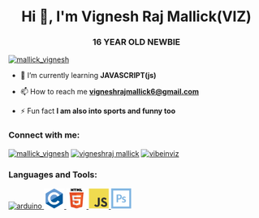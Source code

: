 <h1 align="center">Hi 👋, I'm Vignesh Raj Mallick(VIZ)</h1>
<h3 align="center">16 YEAR OLD NEWBIE</h3>

<p align="left"> <a href="https://twitter.com/DEV-VIZ" target="blank"><img src="https://img.shields.io/twitter/follow/mallick_vignesh?logo=twitter&style=for-the-badge" alt="mallick_vignesh" /></a> </p>

- 🌱 I’m currently learning **JAVASCRIPT(js)**

- 📫 How to reach me **vigneshrajmallick6@gmail.com**

- ⚡ Fun fact **I am also into sports and funny too**

<h3 align="left">Connect with me:</h3>
<p align="left">
<a href="https://twitter.com/dev-viz" target="blank"><img align="center" src="https://raw.githubusercontent.com/rahuldkjain/github-profile-readme-generator/master/src/images/icons/Social/twitter.svg" alt="mallick_vignesh" height="30" width="40" /></a>
<a href="https://fb.com/vigneshraj mallick" target="blank"><img align="center" src="https://raw.githubusercontent.com/rahuldkjain/github-profile-readme-generator/master/src/images/icons/Social/facebook.svg" alt="vigneshraj mallick" height="30" width="40" /></a>
<a href="https://instagram.com/vibeinviz" target="blank"><img align="center" src="https://raw.githubusercontent.com/rahuldkjain/github-profile-readme-generator/master/src/images/icons/Social/instagram.svg" alt="vibeinviz" height="30" width="40" /></a>
</p>

<h3 align="left">Languages and Tools:</h3>
<p align="left"> <a href="https://www.arduino.cc/" target="_blank" rel="noreferrer"> <img src="https://cdn.worldvectorlogo.com/logos/arduino-1.svg" alt="arduino" width="40" height="40"/> </a> <a href="https://www.cprogramming.com/" target="_blank" rel="noreferrer"> <img src="https://raw.githubusercontent.com/devicons/devicon/master/icons/c/c-original.svg" alt="c" width="40" height="40"/> </a> <a href="https://www.w3.org/html/" target="_blank" rel="noreferrer"> <img src="https://raw.githubusercontent.com/devicons/devicon/master/icons/html5/html5-original-wordmark.svg" alt="html5" width="40" height="40"/> </a> <a href="https://developer.mozilla.org/en-US/docs/Web/JavaScript" target="_blank" rel="noreferrer"> <img src="https://raw.githubusercontent.com/devicons/devicon/master/icons/javascript/javascript-original.svg" alt="javascript" width="40" height="40"/> </a> <a href="https://www.photoshop.com/en" target="_blank" rel="noreferrer"> <img src="https://raw.githubusercontent.com/devicons/devicon/master/icons/photoshop/photoshop-line.svg" alt="photoshop" width="40" height="40"/> </a> </p>
